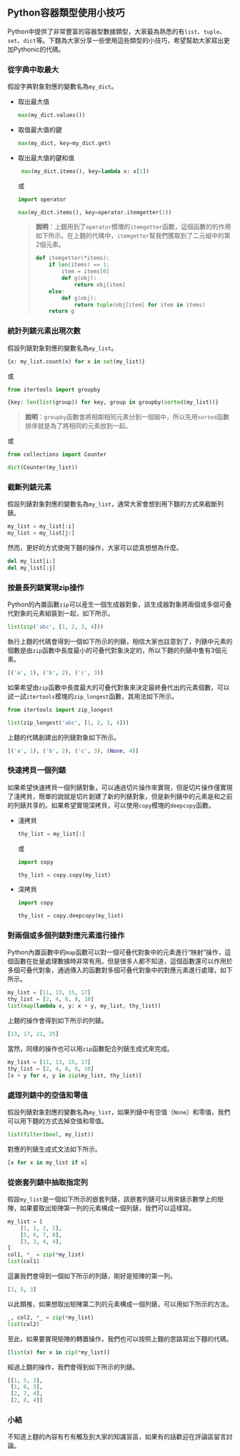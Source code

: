 ## Python容器類型使用小技巧

Python中提供了非常豐富的容器型數據類型，大家最為熟悉的有`list`、`tuple`、`set`、`dict`等。下麵為大家分享一些使用這些類型的小技巧，希望幫助大家寫出更加Pythonic的代碼。

### 從字典中取最大

假設字典對象對應的變數名為`my_dict`。

- 取出最大值

    ```Python
    max(my_dict.values())
    ```

- 取值最大值的鍵

    ```Python
    max(my_dict, key=my_dict.get)
    ```

- 取出最大值的鍵和值

    ```python
     max(my_dict.items(), key=lambda x: x[1])
    ```

    或

    ```Python
    import operator
    
    max(my_dict.items(), key=operator.itemgetter(1))
    ```
    
    > **說明**：上麵用到了`operator`模塊的`itemgetter`函數，這個函數的的作用如下所示。在上麵的代碼中，`itemgetter`幫我們獲取到了二元組中的第2個元素。
    >
    > ```Python
    > def itemgetter(*items):
    >     if len(items) == 1:
    >         item = items[0]
    >         def g(obj):
    >             return obj[item]
    >     else:
    >         def g(obj):
    >             return tuple(obj[item] for item in items)
    >     return g
    > ```

### 統計列錶元素出現次數

假設列錶對象對應的變數名為`my_list`。

```Python
{x: my_list.count(x) for x in set(my_list)}
```

或

```Python
from itertools import groupby

{key: len(list(group)) for key, group in groupby(sorted(my_list))}
```

> **說明**：`groupby`函數會將相鄰相同元素分到一個組中，所以先用`sorted`函數排序就是為了將相同的元素放到一起。

或

```Python
from collections import Counter

dict(Counter(my_list))
```

### 截斷列錶元素

假設列錶對象對應的變數名為`my_list`，通常大家會想到用下麵的方式來截斷列錶。
```Python
my_list = my_list[:i]
my_list = my_list[j:]
```

然而，更好的方式使用下麵的操作，大家可以認真想想為什麼。

```Python
del my_list[i:]
del my_list[:j]
```

### 按最長列錶實現zip操作

Python的內置函數`zip`可以産生一個生成器對象，該生成器對象將兩個或多個可叠代對象的元素組裝到一起，如下所示。

```Python
list(zip('abc', [1, 2, 3, 4]))
```

執行上麵的代碼會得到一個如下所示的列錶，相信大家也註意到了，列錶中元素的個數是由`zip`函數中長度最小的可叠代對象決定的，所以下麵的列錶中隻有3個元素。

```Python
[('a', 1), ('b', 2), ('c', 3)]
```

如果希望由`zip`函數中長度最大的可叠代對象來決定最終叠代出的元素個數，可以試一試`itertools`模塊的`zip_longest`函數，其用法如下所示。

```Python
from itertools import zip_longest

list(zip_longest('abc', [1, 2, 3, 4]))
```

上麵的代碼創建出的列錶對象如下所示。

```Python
[('a', 1), ('b', 2), ('c', 3), (None, 4)]
```

### 快速拷貝一個列錶

如果希望快速拷貝一個列錶對象，可以通過切片操作來實現，但是切片操作僅實現了淺拷貝，簡單的說就是切片創建了新的列錶對象，但是新列錶中的元素是和之前的列錶共享的。如果希望實現深拷貝，可以使用`copy`模塊的`deepcopy`函數。

- 淺拷貝

    ```Python
    thy_list = my_list[:]
    ```

    或

    ```Python
    import copy
    
    thy_list = copy.copy(my_list)
    ```

- 深拷貝

    ```Python
    import copy
    
    thy_list = copy.deepcopy(my_list)
    ```

### 對兩個或多個列錶對應元素進行操作

Python內置函數中的`map`函數可以對一個可叠代對象中的元素進行“映射”操作，這個函數在批量處理數據時非常有用。但是很多人都不知道，這個函數還可以作用於多個可叠代對象，通過傳入的函數對多個可叠代對象中的對應元素進行處理，如下所示。

```Python
my_list = [11, 13, 15, 17]
thy_list = [2, 4, 6, 8, 10]
list(map(lambda x, y: x + y, my_list, thy_list))
```

上麵的操作會得到如下所示的列錶。

```Python
[13, 17, 21, 25]
```

當然，同樣的操作也可以用`zip`函數配合列錶生成式來完成。

```Python
my_list = [11, 13, 15, 17]
thy_list = [2, 4, 6, 8, 10]
[x + y for x, y in zip(my_list, thy_list)]
```

### 處理列錶中的空值和零值

假設列錶對象對應的變數名為`my_list`，如果列錶中有空值（`None`）和零值，我們可以用下麵的方式去掉空值和零值。

```Python
list(filter(bool, my_list))
```

對應的列錶生成式文法如下所示。

```Python
[x for x in my_list if x]
```

### 從嵌套列錶中抽取指定列

假設`my_list`是一個如下所示的嵌套列錶，該嵌套列錶可以用來錶示數學上的矩陣，如果要取出矩陣第一列的元素構成一個列錶，我們可以這樣寫。

```Python
my_list = [
    [1, 1, 2, 2],
    [5, 6, 7, 8],
    [3, 3, 4, 4],
]
col1, *_ = zip(*my_list)
list(col1)
```

這裏我們會得到一個如下所示的列錶，剛好是矩陣的第一列。

```Python
[1, 5, 3]
```

以此類推，如果想取出矩陣第二列的元素構成一個列錶，可以用如下所示的方法。

```Python
_, col2, *_ = zip(*my_list)
list(col2)
```

至此，如果要實現矩陣的轉置操作，我們也可以按照上麵的思路寫出下麵的代碼。

```Python
[list(x) for x in zip(*my_list)]
```

經過上麵的操作，我們會得到如下所示的列錶。

```Python
[[1, 5, 3], 
 [1, 6, 3], 
 [2, 7, 4], 
 [2, 8, 4]]
```

### 小結

不知道上麵的內容有冇有觸及到大家的知識盲區，如果有的話歡迎在評論區留言討論。

  